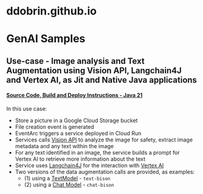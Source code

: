 # ddobrin.github.io

# GenAI Samples

## Use-case - Image analysis and Text Augmentation using Vision API, Langchain4J and Vertex AI, as Jit and Native Java applications
#### [Source Code, Build and Deploy Instructions - Java 21](image-vision-vertex-langchain/README.md)

In this use case:
* Store a picture in a Google Cloud Storage bucket
* File creation event is generated
* EventArc triggers a service deployed in Cloud Run
* Services calls [Vision API](https://cloud.google.com/vision?hl=en) to analyze the image for safety, extract image metadata and any text within the image
* For any text identified in an image, the service builds a prompt for Vertex AI to retrieve more information about the text
* Service uses [Langchain4J](https://github.com/langchain4j/langchain4j) for the interaction with [Vertex AI](https://cloud.google.com/vertex-ai?hl=en#section-1)
* Two versions of the data augmentation calls are provided, as examples: 
  * (1) using a [TextModel](https://cloud.google.com/vertex-ai/docs/generative-ai/model-reference/text) - `text-bison` 
  * (2) using a [Chat Model](https://cloud.google.com/vertex-ai/docs/generative-ai/model-reference/text-chat) - `chat-bison`